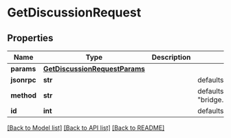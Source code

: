 # GetDiscussionRequest

## Properties
Name | Type | Description | Notes
------------ | ------------- | ------------- | -------------
**params** | [**GetDiscussionRequestParams**](GetDiscussionRequestParams.md) |  | 
**jsonrpc** | **str** |  | defaults to "2.0"
**method** | **str** |  | defaults to "bridge.get_discussion"
**id** | **int** |  | defaults to 1

[[Back to Model list]](../README.md#documentation-for-models) [[Back to API list]](../README.md#documentation-for-api-endpoints) [[Back to README]](../README.md)


